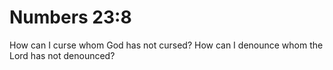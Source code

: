 # Numbers 23:8

How can I curse whom God has not cursed? How can I denounce whom the Lord has not denounced?
